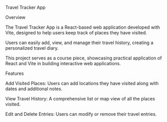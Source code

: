 Travel Tracker App

Overview

The Travel Tracker App is a React-based web application developed with Vite, designed to help users keep track of places they have visited.

Users can easily add, view, and manage their travel history, creating a personalized travel diary.

This project serves as a course piece, showcasing practical application of React and Vite in building interactive web applications.

Features

Add Visited Places: Users can add locations they have visited along with dates and additional notes.

View Travel History: A comprehensive list or map view of all the places visited.

Edit and Delete Entries: Users can modify or remove their travel entries.
